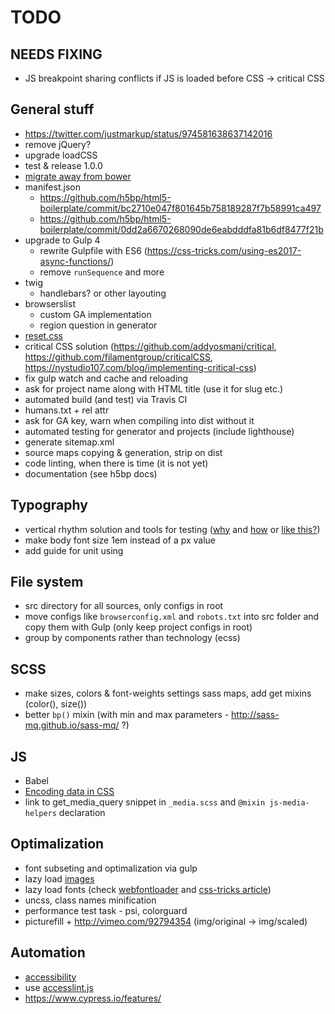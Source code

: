 # TODO


## NEEDS FIXING
* JS breakpoint sharing conflicts if JS is loaded before CSS -> critical CSS


## General stuff
* https://twitter.com/justmarkup/status/974581638637142016
* remove jQuery?
* upgrade loadCSS
* test & release 1.0.0
* [migrate away from bower](https://bower.io/blog/2017/how-to-migrate-away-from-bower/)
* manifest.json
  * https://github.com/h5bp/html5-boilerplate/commit/bc2710e047f801645b758189287f7b58991ca497
  * https://github.com/h5bp/html5-boilerplate/commit/0dd2a6670268090de6eabdddfa81b6df8477f21b
* upgrade to Gulp 4
  * rewrite Gulpfile with ES6 (https://css-tricks.com/using-es2017-async-functions/)
  * remove `runSequence` and more
* twig
  * handlebars? or other layouting
* browserslist
  * custom GA implementation
  * region question in generator
* [reset.css](https://scotch.io/tutorials/a-look-at-bootstrap-4s-new-reset-rebootcss)
* critical CSS solution (https://github.com/addyosmani/critical, https://github.com/filamentgroup/criticalCSS, https://nystudio107.com/blog/implementing-critical-css)
* fix gulp watch and cache and reloading
* ask for project name along with HTML title (use it for slug etc.)
* automated build (and test) via Travis CI
* humans.txt + rel attr
* ask for GA key, warn when compiling into dist without it
* automated testing for generator and projects (include lighthouse)
* generate sitemap.xml
* source maps copying & generation, strip on dist
* code linting, when there is time (it is not yet)
* documentation (see h5bp docs)


## Typography
* vertical rhythm solution and tools for testing ([why](http://zellwk.com/blog/why-vertical-rhythms/) and [how](https://scotch.io/tutorials/aesthetic-sass-3-typography-and-vertical-rhythm	) or [like this?](https://matejlatin.github.io/Gutenberg/))
* make body font size 1em instead of a px value
* add guide for unit using


## File system
* src directory for all sources, only configs in root
* move configs like `browserconfig.xml` and `robots.txt` into src folder and copy them with Gulp (only keep project configs in root)
* group by components rather than technology (ecss)


## SCSS
* make sizes, colors & font-weights settings sass maps, add get mixins (color(), size())
* better `bp()` mixin (with min and max parameters - http://sass-mq.github.io/sass-mq/ ?)


## JS
* Babel
* [Encoding data in CSS](http://ofcodeandcolor.com/2017/04/02/encoding-data-in-css/)
* link to get_media_query snippet in `_media.scss` and `@mixin js-media-helpers` declaration


## Optimalization
* font subseting and optimalization via gulp
* lazy load [images](http://developer.telerik.com/featured/lazy-loading-images-on-the-web/)
* lazy load fonts (check [webfontloader](https://github.com/typekit/webfontloader) and [css-tricks article](https://css-tricks.com/loading-web-fonts-with-the-web-font-loader/))
* uncss, class names minification
* performance test task - psi, colorguard
* picturefill + http://vimeo.com/92794354 (img/original -> img/scaled)


## Automation
* [accessibility](https://github.com/github/accessibilityjs)
* use [accesslint.js](https://github.com/accesslint/accesslint.js)
* https://www.cypress.io/features/
